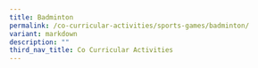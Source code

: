 ```yaml
---
title: Badminton
permalink: /co-curricular-activities/sports-games/badminton/
variant: markdown
description: ""
third_nav_title: Co Curricular Activities
---
```

